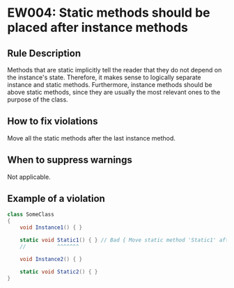# EW004: Static methods should be placed after instance methods

## Rule Description

Methods that are static implicitly tell the reader that they do not depend on the instance's state. Therefore, it makes sense to logically separate instance and static methods.
Furthermore, instance methods should be above static methods, since they are usually the most relevant ones to the purpose of the class.

## How to fix violations

Move all the static methods after the last instance method.

## When to suppress warnings

Not applicable.

## Example of a violation

```csharp
class SomeClass
{
    void Instance1() { }

    static void Static1() { } // Bad { Move static method 'Static1' after all the instance methods }
    //          ^^^^^^^

    void Instance2() { }

    static void Static2() { }
}
```